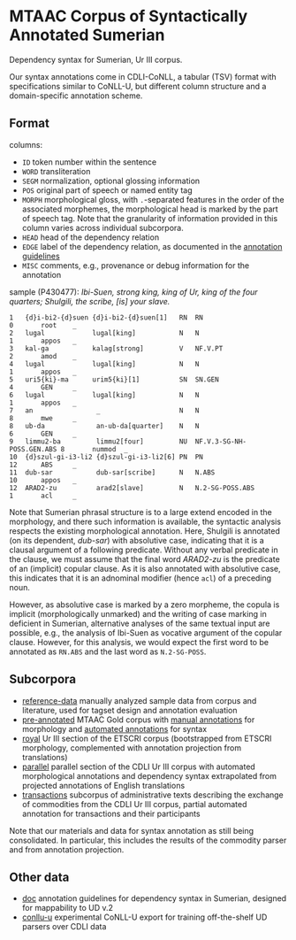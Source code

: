 # MTAAC Corpus of Syntactically Annotated Sumerian

Dependency syntax for Sumerian, Ur III corpus. 

Our syntax annotations come in CDLI-CoNLL, a tabular (TSV) format with specifications similar to CoNLL-U, but different column structure and a domain-specific annotation scheme.

## Format

columns:

- `ID` token number within the sentence
- `WORD` transliteration
- `SEGM` normalization, optional glossing information
- `POS` original part of speech or named entity tag
- `MORPH` morphological gloss, with `.`-separated features in the order of the associated morphemes, the morphological head is marked by the part of speech tag. Note that the granularity of information provided in this column varies across individual subcorpora.
- `HEAD` head of the dependency relation
- `EDGE` label of the dependency relation, as documented in the [annotation guidelines](doc)
- `MISC` comments, e.g., provenance or debug information for the annotation

sample (P430477): *Ibi-Suen, strong king, king of Ur, king of the four quarters; Shulgili, the scribe, [is] your slave.*

    1   {d}i-bi2-{d}suen {d}i-bi2-{d}suen[1]   RN  RN                        0       root    _
    2   lugal            lugal[king]           N   N                         1       appos   _
    3   kal-ga           kalag[strong]         V   NF.V.PT                   2       amod    _
    4   lugal            lugal[king]           N   N                         1       appos   _
    5   uri5{ki}-ma      urim5{ki}[1]          SN  SN.GEN                    4       GEN     _
    6   lugal            lugal[king]           N   N                         1       appos   _
    7   an                _                    N   N                         8       mwe     _
    8   ub-da             an-ub-da[quarter]    N   N                         6       GEN     _
    9   limmu2-ba         limmu2[four]         NU  NF.V.3-SG-NH-POSS.GEN.ABS 8       nummod  _
    10  {d}szul-gi-i3-li2 {d}szul-gi-i3-li2[6] PN  PN                        12      ABS     _
    11  dub-sar           dub-sar[scribe]      N   N.ABS                     10      appos   _
    12  ARAD2-zu          arad2[slave]         N   N.2-SG-POSS.ABS           1       acl     _

Note that Sumerian phrasal structure is to a large extend encoded in the morphology, and there such information is available, the syntactic analysis respects the existing morphological annotation. Here, Shulgili is annotated (on its dependent, *dub-sar*) with absolutive case, indicating that it is a clausal argument of a following predicate. Without any verbal predicate in the clause, we must assume that the final word *ARAD2-zu* is the predicate of an (implicit) copular clause. As it is also annotated with absolutive case, this indicates that it is an adnominal modifier (hence `acl`) of a preceding noun.

However, as absolutive case is marked by a zero morpheme, the copula is implicit (morphologically unmarked) and the writing of case marking in deficient in Sumerian, alternative analyses of the same textual input are possible, e.g., the analysis of Ibi-Suen as vocative argument of the copular clause. However, for this analysis, we would expect the first word to be annotated as `RN.ABS` and the last word as `N.2-SG-POSS`.

## Subcorpora

- [reference-data](reference-data) manually analyzed sample data from corpus and literature, used for tagset design and annotation evaluation
- [pre-annotated](pre-annotated) MTAAC Gold corpus with [manual annotations](https://github.com/cdli-gh/mtaac_gold_corpus/tree/workflow/morph/to_dict) for morphology and [automated annotations](https://github.com/cdli-gh/mtaac_work/tree/master/parse) for syntax
- [royal](royal) Ur III section of the ETSCRI corpus (bootstrapped from ETSCRI morphology, complemented with annotation projection from translations)
- [parallel](parallel) parallel section of the CDLI Ur III corpus with automated morphological annotations and dependency syntax extrapolated from projected annotations of English translations
- [transactions](transactions) subcorpus of administrative texts describing the exchange of commodities from the CDLI Ur III corpus, partial automated annotation for transactions and their participants

Note that our materials and data for syntax annotation as still being consolidated. In particular, this includes the results of the commodity parser and from annotation projection.

## Other data

- [doc](doc) annotation guidelines for dependency syntax in Sumerian, designed for mappability to UD v.2
- [conllu-u](conll-u) experimental CoNLL-U export for training off-the-shelf UD parsers over CDLI data


